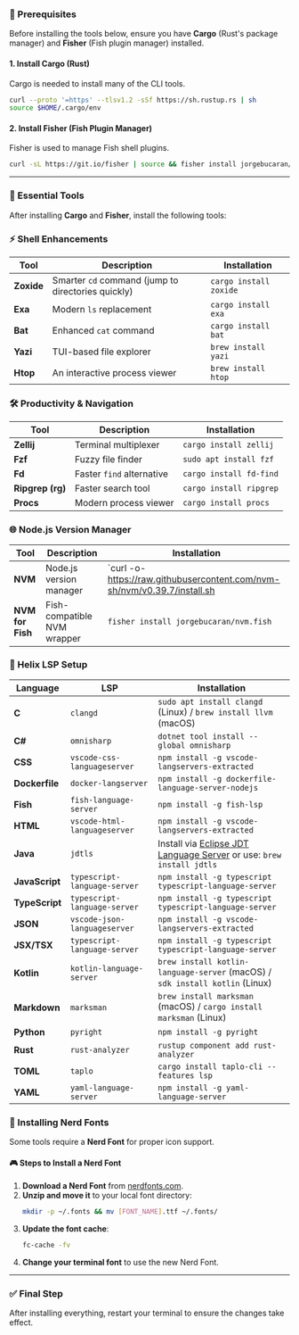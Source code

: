 ### **🔹 Prerequisites**
Before installing the tools below, ensure you have **Cargo** (Rust's package manager) and **Fisher** (Fish plugin manager) installed.

#### **1. Install Cargo (Rust)**
Cargo is needed to install many of the CLI tools.
```sh
curl --proto '=https' --tlsv1.2 -sSf https://sh.rustup.rs | sh
source $HOME/.cargo/env
```

#### **2. Install Fisher (Fish Plugin Manager)**
Fisher is used to manage Fish shell plugins.
```sh
curl -sL https://git.io/fisher | source && fisher install jorgebucaran/fisher
```

---

### **🔹 Essential Tools**
After installing **Cargo** and **Fisher**, install the following tools:

### **⚡ Shell Enhancements**
| Tool  | Description | Installation |
|--------|------------|--------------|
| **Zoxide** | Smarter `cd` command (jump to directories quickly) | `cargo install zoxide` |
| **Exa** | Modern `ls` replacement | `cargo install exa` |
| **Bat** | Enhanced `cat` command | `cargo install bat` |
| **Yazi** | TUI-based file explorer | `brew install yazi` |
| **Htop** | An interactive process viewer | `brew install htop` |

### **🛠 Productivity & Navigation**
| Tool  | Description | Installation |
|--------|------------|--------------|
| **Zellij** | Terminal multiplexer | `cargo install zellij` |
| **Fzf** | Fuzzy file finder | `sudo apt install fzf` |
| **Fd** | Faster `find` alternative | `cargo install fd-find` |
| **Ripgrep (rg)** | Faster search tool | `cargo install ripgrep` |
| **Procs** | Modern process viewer | `cargo install procs` |

### **🌐 Node.js Version Manager**
| Tool  | Description | Installation |
|--------|------------|--------------|
| **NVM** | Node.js version manager | `curl -o- https://raw.githubusercontent.com/nvm-sh/nvm/v0.39.7/install.sh | bash` |
| **NVM for Fish** | Fish-compatible NVM wrapper | `fisher install jorgebucaran/nvm.fish` |

### **🧬 Helix LSP Setup**

| Language  | LSP | Installation |
|-----------|-----|-------------|
| **C** | `clangd` | `sudo apt install clangd` (Linux) / `brew install llvm` (macOS) |
| **C#** | `omnisharp` | `dotnet tool install --global omnisharp` |
| **CSS** | `vscode-css-languageserver` | `npm install -g vscode-langservers-extracted` |
| **Dockerfile** | `docker-langserver` | `npm install -g dockerfile-language-server-nodejs` |
| **Fish** | `fish-language-server` | `npm install -g fish-lsp` |
| **HTML** | `vscode-html-languageserver` | `npm install -g vscode-langservers-extracted` |
| **Java** | `jdtls` | Install via [Eclipse JDT Language Server](https://github.com/eclipse-jdtls/eclipse.jdt.ls) or use: `brew install jdtls` |
| **JavaScript** | `typescript-language-server` | `npm install -g typescript typescript-language-server` |
| **TypeScript** | `typescript-language-server` | `npm install -g typescript typescript-language-server` |
| **JSON** | `vscode-json-languageserver` | `npm install -g vscode-langservers-extracted` |
| **JSX/TSX** | `typescript-language-server` | `npm install -g typescript typescript-language-server` |
| **Kotlin** | `kotlin-language-server` | `brew install kotlin-language-server` (macOS) / `sdk install kotlin` (Linux) |
| **Markdown** | `marksman` | `brew install marksman` (macOS) / `cargo install marksman` (Linux) |
| **Python** | `pyright` | `npm install -g pyright` |
| **Rust** | `rust-analyzer` | `rustup component add rust-analyzer` |
| **TOML** | `taplo` | `cargo install taplo-cli --features lsp` |
| **YAML** | `yaml-language-server` | `npm install -g yaml-language-server` |

### **🔹 Installing Nerd Fonts**
Some tools require a **Nerd Font** for proper icon support.

#### **🎮 Steps to Install a Nerd Font**
1. **Download a Nerd Font** from [nerdfonts.com](http://nerdfonts.com/).
2. **Unzip and move it** to your local font directory:
   ```sh
   mkdir -p ~/.fonts && mv [FONT_NAME].ttf ~/.fonts/
   ```
3. **Update the font cache**:
   ```sh
   fc-cache -fv
   ```
4. **Change your terminal font** to use the new Nerd Font.

---

### **✅ Final Step**
After installing everything, restart your terminal to ensure the changes take effect.


